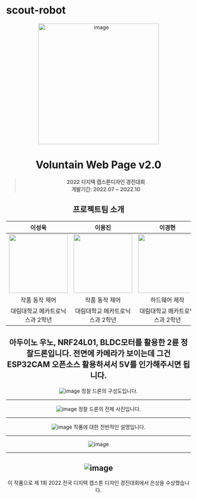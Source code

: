 # scout-robot
<div align="center">
<img width="329" alt="image" src="https://github.com/lee-seong-wook/Scout-robot/assets/130055880/b68b02d7-d178-4002-bdfd-8e31bb057739">

  # Voluntain Web Page v2.0
> **2022 디지텍 캡스톤디자인 경진대회** <br/> **개발기간: 2022.07 ~ 2022.10**

## 프로젝트팀 소개

|      이성욱       |          이용진         |       이경현         |                                                                                                               
| :------------------------------------------------------------------------------: | :---------------------------------------------------------------------------------------------------------------------------------------------------: | :---------------------------------------------------------------------------------------------------------------------------------------------------------------------------------------------------: | 
|   <img width="160px" src="https://github.com/lee-seong-wook/Scout-robot/assets/130055880/7ae2e5fc-7500-48b0-97be-c1608f7e8ce4" />    |                      <img width="160px" src="https://github.com/lee-seong-wook/Scout-robot/assets/130055880/4c32d976-9147-466d-9799-5c14cd2903be" />    |                   <img width="160px" src= "https://github.com/lee-seong-wook/Scout-robot/assets/130055880/e22a55b8-2aeb-4d5c-a9b9-73a9e3b08f25"/>   |
|  작품 동작 제어    |   작품 동작 제어  | 하드웨어 제작  |
| 대림대학교 메카트로닉스과 2학년 | 대림대학교 메카트로닉스과 2학년 | 대림대학교 메카트로닉스과 2학년 |


아두이노 우노, NRF24L01, BLDC모터를 활용한 2륜 정찰드론입니다.
전면에 카메라가 보이는데 그건 ESP32CAM 오픈소스 활용하셔서 5V를 인가해주시면 됩니다.
--------------------------------------------------------------------------------------------------------------------------------------------------------------------
![image](https://github.com/lee-seong-wook/RCDRON/assets/130055880/3310ffb0-054b-402b-a69f-f347e549025f)
정찰 드론의 구성도입니다.

--------------------------------------------------------------------------------------------------------------------------------------------------------------------




![image](https://github.com/lee-seong-wook/RCDRON/assets/130055880/8121e0d7-88e0-4139-a412-5459c465ba40)
정찰 드론의 전체 사진입니다.


--------------------------------------------------------------------------------------------------------------------------------------------------------------------




![image](https://github.com/lee-seong-wook/RCDRON/assets/130055880/3a8c3af4-3ae0-4a03-9f23-3bf9e3c38968)
작품에 대한 전반적인 설명입니다.


--------------------------------------------------------------------------------------------------------------------------------------------------------------------



![image](https://github.com/lee-seong-wook/RCDRON/assets/130055880/0967211f-8fb1-43c3-9ff7-0f1b2e8b0695)


--------------------------------------------------------------------------------------------------------------------------------------------------------------------



![image](https://github.com/lee-seong-wook/RCDRON/assets/130055880/a4b32d67-bca0-4186-89fa-79431bae1229)
--------------------------------------------------------------------------------------------------------------------------------------------------------------------
이 작품으로 제 1회 2022 전국 디지텍 캡스톤 디자인 경진대회에서 은상을 수상했습니다.



